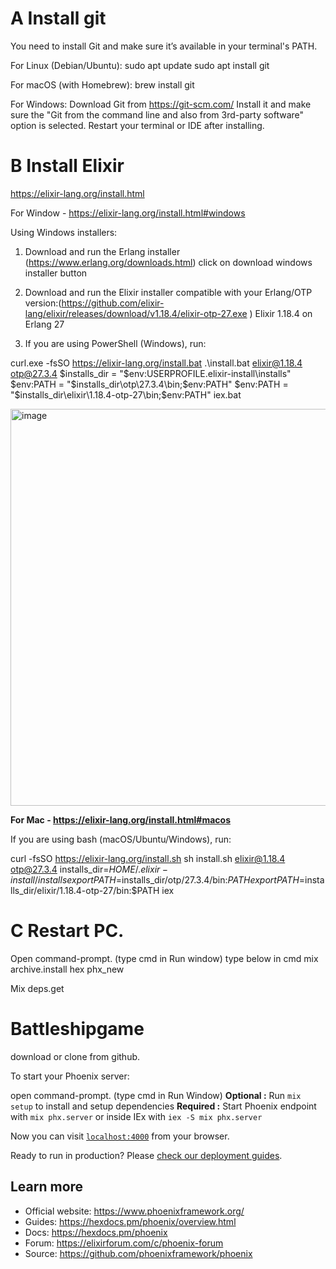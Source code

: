 
# A Install git
 You need to install Git and make sure it’s available in your terminal's PATH.

For Linux (Debian/Ubuntu):
sudo apt update
sudo apt install git

For macOS (with Homebrew):
brew install git

For Windows:
Download Git from https://git-scm.com/
Install it and make sure the "Git from the command line and also from 3rd-party software" option is selected.
Restart your terminal or IDE after installing.

# B Install Elixir

https://elixir-lang.org/install.html

For Window - https://elixir-lang.org/install.html#windows

Using Windows installers:
1) Download and run the Erlang installer  (https://www.erlang.org/downloads.html)  click on download windows installer button
2) Download and run the Elixir installer compatible with your Erlang/OTP version:(https://github.com/elixir-lang/elixir/releases/download/v1.18.4/elixir-otp-27.exe )
Elixir 1.18.4 on Erlang 27

3) If you are using PowerShell (Windows), run:

curl.exe -fsSO https://elixir-lang.org/install.bat
.\install.bat elixir@1.18.4 otp@27.3.4
$installs_dir = "$env:USERPROFILE\.elixir-install\installs"
$env:PATH = "$installs_dir\otp\27.3.4\bin;$env:PATH"
$env:PATH = "$installs_dir\elixir\1.18.4-otp-27\bin;$env:PATH"
iex.bat

<img width="1102" height="635" alt="image" src="https://github.com/user-attachments/assets/c30ff55b-9789-444a-89ae-52a4e1f64cd7" />

**For Mac - https://elixir-lang.org/install.html#macos**

If you are using bash (macOS/Ubuntu/Windows), run:

curl -fsSO https://elixir-lang.org/install.sh
sh install.sh elixir@1.18.4 otp@27.3.4
installs_dir=$HOME/.elixir-install/installs
export PATH=$installs_dir/otp/27.3.4/bin:$PATH
export PATH=$installs_dir/elixir/1.18.4-otp-27/bin:$PATH
iex


  # C Restart PC. 
  Open command-prompt. (type cmd in Run window)
  type below in cmd
  mix archive.install hex phx_new 
  
  Mix deps.get
  
# Battleshipgame

 download or clone from github.
 
 
To start your Phoenix server:

open command-prompt. (type cmd in Run Window)
**Optional :**  Run `mix setup` to install and setup dependencies
**Required :**  Start Phoenix endpoint with `mix phx.server` or inside IEx with `iex -S mix phx.server`

Now you can visit [`localhost:4000`]((http://localhost:4000/Battleship)) from your browser.

Ready to run in production? Please [check our deployment guides](https://hexdocs.pm/phoenix/deployment.html).

## Learn more

* Official website: https://www.phoenixframework.org/
* Guides: https://hexdocs.pm/phoenix/overview.html
* Docs: https://hexdocs.pm/phoenix
* Forum: https://elixirforum.com/c/phoenix-forum
* Source: https://github.com/phoenixframework/phoenix
